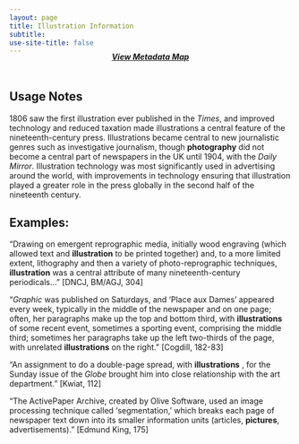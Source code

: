 ```yaml
---
layout: page
title: Illustration Information
subtitle:  
use-site-title: false
---
```


<h4 style="text-align:center;font-style:italic;margin-top:-20px;margin-bottom:50px;"><a href="../../maps/illustration-information">View Metadata Map</a></h4>

## Usage Notes

1806 saw the first illustration ever published in the *Times*, and
improved technology and reduced taxation made illustrations a central
feature of the nineteenth-century press. Illustrations became central to
new journalistic genres such as investigative journalism, though
**photography** did not become a central part of newspapers in the UK
until 1904, with the *Daily Mirror*. Illustration technology was most
significantly used in advertising around the world, with improvements in
technology ensuring that illustration played a greater role in the press
globally in the second half of the nineteenth century.

## Examples:

“Drawing on emergent reprographic media, initially wood engraving
    (which allowed text and **illustration** to be printed together)
    and, to a more limited extent, lithography and then a variety of
    photo-reprographic techniques, **illustration** was a central
    attribute of many nineteenth-century periodicals…” \[DNCJ, BM/AGJ,
    304\]

“*Graphic* was published on Saturdays, and ‘Place aux Dames’
    appeared every week, typically in the middle of the newspaper and on
    one page; often, her paragraphs make up the top and bottom third,
    with **illustrations** of some recent event, sometimes a sporting
    event, comprising the middle third; sometimes her paragraphs take up
    the left two-thirds of the page, with unrelated **illustrations** on
    the right.” \[Cogdill, 182-83\]

“An assignment to do a double-page spread, with **illustrations** ,
    for the Sunday issue of the *Globe* brought him into close
    relationship with the art department.” \[Kwiat, 112\]

“The ActivePaper Archive, created by Olive Software, used an image
    processing technique called ‘segmentation,’ which breaks each page
    of newspaper text down into its smaller information units (articles,
    **pictures**, advertisements).” \[Edmund King, 175\]

